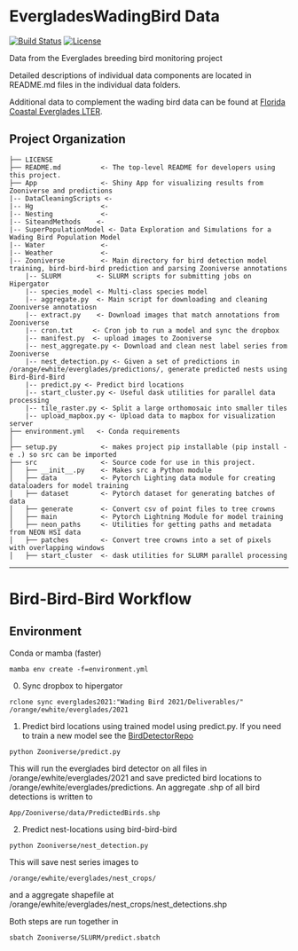 # EvergladesWadingBird Data
<!-- badges: start -->
[![Build Status](https://github.com/weecology/EvergladesWadingBird/workflows/CI/badge.svg)](https://github.com/weecology/EvergladesWadingBird/actions)
[![License](http://i.creativecommons.org/p/zero/1.0/88x31.png)](https://raw.githubusercontent.com/weecology/PortalData/main/LICENSE)
<!-- badges: end -->

Data from the Everglades breeding bird monitoring project

Detailed descriptions of individual data components are located in README.md files in the individual data folders.

Additional data to complement the wading bird data can be found at [Florida Coastal Everglades LTER](http://fcelter.fiu.edu/).


Project Organization
------------

    ├── LICENSE
    ├── README.md          <- The top-level README for developers using this project.
    ├── App                <- Shiny App for visualizing results from Zooniverse and predictions 
    |-- DataCleaningScripts <- 
    |-- Hg                 <-
    |-- Nesting            <-
    |-- SiteandMethods    <-
    |-- SuperPopulationModel <- Data Exploration and Simulations for a Wading Bird Population Model
    |-- Water              <-
    |-- Weather            <-
    |-- Zooniverse         <- Main directory for bird detection model training, bird-bird-bird prediction and parsing Zooniverse annotations
        |-- SLURM         <- SLURM scripts for submitting jobs on Hipergator
        |-- species_model <- Multi-class species model
        |-- aggregate.py  <- Main script for downloading and cleaning Zooniverse annotatiosn
        |-- extract.py    <- Download images that match annotations from Zooniverse
        |-- cron.txt     <- Cron job to run a model and sync the dropbox
        |-- manifest.py  <- upload images to Zooniverse
        |-- nest_aggregate.py <- Download and clean nest label series from Zooniverse
        |-- nest_detection.py <- Given a set of predictions in /orange/ewhite/everglades/predictions/, generate predicted nests using Bird-Bird-Bird
        |-- predict.py <- Predict bird locations
        |-- start_cluster.py <- Useful dask utilities for parallel data processing
        |-- tile_raster.py <- Split a large orthomosaic into smaller tiles
        |-- upload_mapbox.py <- Upload data to mapbox for visualization server
    ├── environment.yml   <- Conda requirements
    │
    ├── setup.py           <- makes project pip installable (pip install -e .) so src can be imported
    ├── src                <- Source code for use in this project.
    │   ├── __init__.py    <- Makes src a Python module
    │   ├── data           <- Pytorch Lighting data module for creating dataloaders for model training
    │   ├── dataset        <- Pytorch dataset for generating batches of data
    │   ├── generate       <- Convert csv of point files to tree crowns
    │   ├── main           <- Pytorch Lightning Module for model training
    │   ├── neon_paths     <- Utilities for getting paths and metadata from NEON HSI data
    │   ├── patches        <- Convert tree crowns into a set of pixels with overlapping windows
    │   ├── start_cluster  <- dask utilities for SLURM parallel processing


--------

# Bird-Bird-Bird Workflow

## Environment

Conda or mamba (faster)
```
mamba env create -f=environment.yml
```

0. Sync dropbox to hipergator

```
rclone sync everglades2021:"Wading Bird 2021/Deliverables/" /orange/ewhite/everglades/2021
```

1. Predict bird locations using trained model using predict.py. If you need to train a new model see the [BirdDetectorRepo](https://github.com/weecology/BirdDetector/blob/main/everglades.py)

```
python Zooniverse/predict.py
```
This will run the everglades bird detector on all files in /orange/ewhite/everglades/2021 and save predicted bird locations to /orange/ewhite/everglades/predictions. An aggregate .shp of all bird detections is written to

```
App/Zooniverse/data/PredictedBirds.shp
```

2. Predict nest-locations using bird-bird-bird 

```
python Zooniverse/nest_detection.py
```

This will save nest series images to 

```
/orange/ewhite/everglades/nest_crops/
```
and a aggregate shapefile at /orange/ewhite/everglades/nest_crops/nest_detections.shp

Both steps are run together in 

```
sbatch Zooniverse/SLURM/predict.sbatch
```
